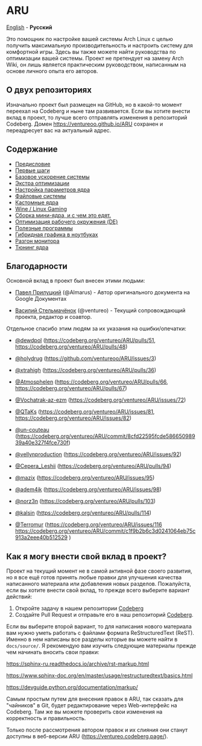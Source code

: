 # ARU

[English][en] - **Русский**

Это помощник по настройке вашей системы Arch Linux с целью получить
максимальную производительность и настроить систему для комфортной игры. 
Здесь вы также можете найти руководства по оптимизации вашей системы. 
Проект не претендует на замену Arch Wiki, он лишь является практическим 
руководством, написанным на основе личного опыта его авторов.

## О двух репозиториях

Изначально проект был размещен на GitHub, но в какой-то момент переехал на Codeberg и
ныне там развивается. Если вы хотите внести вклад в проект, то лучше всего отправлять 
изменения в репозиторий Codeberg. Домен https://ventureoo.github.io/ARU сохранен и 
переадресует вас на актуальный адрес.

## Содержание

- [Предисловие](https://ventureo.codeberg.page/source/preface.html)
- [Первые шаги](https://ventureo.codeberg.page/source/first-steps.html)
- [Базовое ускорение системы](https://ventureo.codeberg.page/source/generic-system-acceleration.html)
- [Экстра оптимизации](https://ventureo.codeberg.page/source/extra-optimizations.html)
- [Настройка параметров ядра](https://ventureo.codeberg.page/source/kernel-parameters.html)
- [Файловые системы](https://ventureo.codeberg.page/source/file-systems.html)
- [Кастомные ядра](https://ventureo.codeberg.page/source/custom-kernels.html)
- [Wine / Linux Gaming](https://ventureo.codeberg.page/source/linux-gaming.html)
- [Сборка мини-ядра, и с чем это едят.](https://ventureo.codeberg.page/source/mini-kernel.html)
- [Оптимизация рабочего окружения (DE)](https://ventureo.codeberg.page/source/de-optimizations.html)
- [Полезные программы](https://ventureo.codeberg.page/source/useful-programs.html)
- [Гибридная графика в ноутбуках](https://ventureo.codeberg.page/source/laptops.html)
- [Разгон монитора](https://ventureo.codeberg.page/source/monitor-overlocking.html)
- [Тюнинг ядра](https://ventureo.codeberg.page/source/kernel-tuning.html)

## Благодарности

Основной вклад в проект был внесен этими людьми:

- [Павел Прилуцкий](https://vk.com/ustavchiy) (@Almarus) - Автор оригинального документа на Google Документах

- [Василий Стельмачёнок](https://vk.com/ventureo) (@ventureo) - Текущий сопровождающий проекта, редактор и соавтор. 

Отдельное спасибо этим людям за их указания на ошибки/опечатки:
 
- [@dewdpol](https://github.com/dewdpol) (https://codeberg.org/ventureo/ARU/pulls/51, https://codeberg.org/ventureo/ARU/pulls/48)

- [@holydrug](https://github.com/holydrug) (https://github.com/ventureoo/ARU/issues/3)

- [@xtrahigh](https://github.com/xtrahigh) (https://codeberg.org/ventureo/ARU/pulls/36)

- [@Atmosphelen](https://github.com/Atmosphelen) (https://codeberg.org/ventureo/ARU/pulls/66, https://codeberg.org/ventureo/ARU/pulls/67)

- [@Vochatrak-az-ezm](https://github.com/Vochatrak-az-ezm) (https://codeberg.org/ventureo/ARU/issues/72)

- [@QTaKs](https://codeberg.org/QTaKs) (https://codeberg.org/ventureo/ARU/issues/81, https://codeberg.org/ventureo/ARU/issues/82)

- [@un-couteau](https://vk.com/kukuruz2222) (https://codeberg.org/ventureo/ARU/commit/8cfd22595fcde58665098939a40e327f4fce730f)

- [@vellynproduction](https://codeberg.org/vellynproduction) (https://codeberg.org/ventureo/ARU/issues/92)

- [@Cepera_Leshii](https://codeberg.org/Cepera_Leshii) (https://codeberg.org/ventureo/ARU/pulls/94)

- [@mazix](https://codeberg.org/mazix) (https://codeberg.org/ventureo/ARU/issues/95)

- [@adem4ik](https://codeberg.org/adem4ik) (https://codeberg.org/ventureo/ARU/issues/98)

- [@norz3n](https://codeberg.org/norz3n) (https://codeberg.org/ventureo/ARU/pulls/103)

- [@kalsin](https://codeberg.org/kalsin) (https://codeberg.org/ventureo/ARU/pulls/114)

- [@Terromur](https://codeberg.org/terromur) (https://codeberg.org/ventureo/ARU/issues/116 https://codeberg.org/ventureo/ARU/commit/c1f9b2b6c3d0241064eb75c913a2eee40b512529 )

## Как я могу внести свой вклад в проект?

Проект на текущий момент не в самой активной фазе своего развития, но я все ещё
готов принять любые правки для улучшения качества написанного материала или
добавления новых разделов. Пожалуйста, если вы хотите внести свой вклад, то
прежде всего выберите вариант действий:

1) Откройте задачу в нашем репозитории [Codeberg](https://codeberg.org/ventureo/ARU)
2) Создайте Pull Request и отправьте его в наш репозиторий [Codeberg](https://codeberg.org/ventureo/ARU).

Если вы выберите второй вариант, то для написания нового материала вам нужно
уметь работать с файлами формата ReStructuredText (ReST). Именно в нем написаны
все разделы которые вы можете найти в ``docs/source/``. Я рекомендую вам
изучить следующие материалы прежде чем начинать вносить свои правки:

https://sphinx-ru.readthedocs.io/archive/rst-markup.html

https://www.sphinx-doc.org/en/master/usage/restructuredtext/basics.html

https://devguide.python.org/documentation/markup/

Самым простым путем для внесения правок в ARU, так сказать для "чайников" в Git,
будет редактирование через Web-интерфейс на Codeberg. Там же вы можете проверить 
свои изменения на корректность и правильность.

Только после рассмотрения автором правок и их слияния они станут доступны в 
веб-версии ARU (https://ventureo.codeberg.page/).

[en]: README.md
